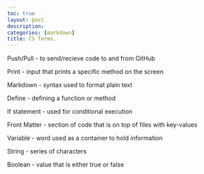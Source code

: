 ```yaml
---
toc: true
layout: post
description:
categories: [markdown]
title: CS Terms.
---
```


Push/Pull - to send/recieve code to and from GitHub

Print - input that prints a specific method on the screen

Markdown - syntax used to format plain text

Define - defining a function or method

If statement - used for conditional execution

Front Matter - section of code that is on top of files with key-values

Variable - word used as a container to hold information

String - series of characters

Boolean - value that is either true or false